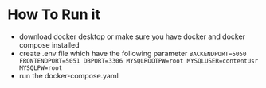 # How To Run it 
- download docker desktop or make sure you have docker and docker compose installed
- create .env file which have the following parameter
`
BACKENDPORT=5050
FRONTENDPORT=5051
DBPORT=3306
MYSQLROOTPW=root
MYSQLUSER=contentUsr
MYSQLPW=root
`
- run the docker-compose.yaml
